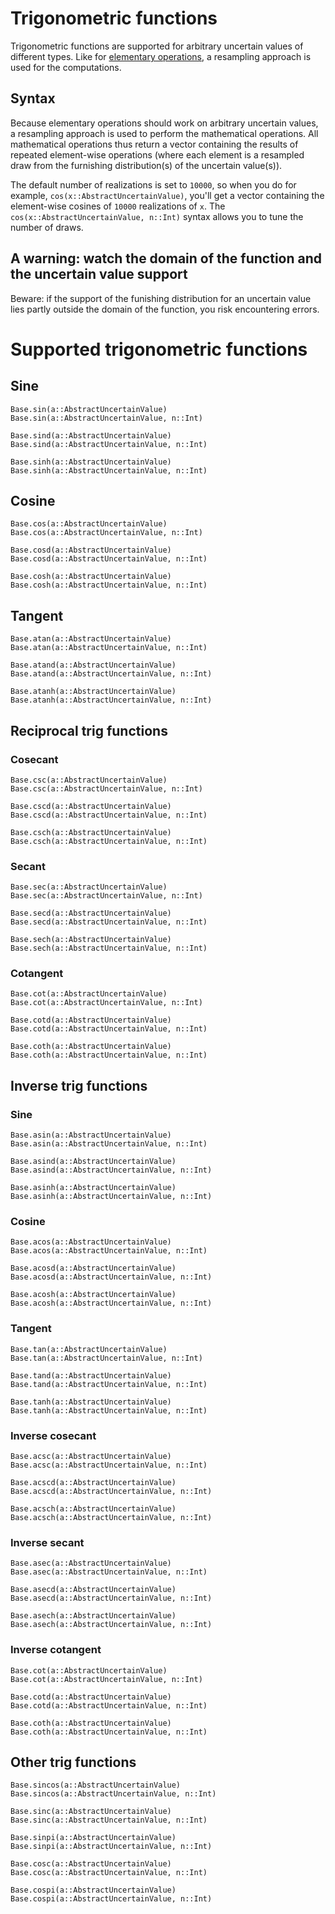 # Trigonometric functions


Trigonometric functions are supported for arbitrary uncertain values of different types.
Like for [elementary operations](elementary_operations.md), a resampling approach is 
used for the computations.

## Syntax
Because elementary operations should work on arbitrary uncertain values, a resampling 
approach is used to perform the mathematical operations. All mathematical 
operations thus return a vector containing the results of repeated element-wise operations 
(where each element is a resampled draw from the furnishing distribution(s) of the 
uncertain value(s)). 

The default number of realizations is set to `10000`, so when you do for example, 
`cos(x::AbstractUncertainValue)`, you'll get a vector containing the element-wise cosines 
of `10000` realizations of `x`. The `cos(x::AbstractUncertainValue, n::Int)` syntax allows
you to tune the number of draws.

## A warning: watch the domain of the function and the uncertain value support

Beware: if the support of the funishing distribution for an uncertain value lies partly 
outside the domain of the function, you risk encountering errors.

# Supported trigonometric functions

## Sine

```@docs 
Base.sin(a::AbstractUncertainValue)
Base.sin(a::AbstractUncertainValue, n::Int)
```

```@docs 
Base.sind(a::AbstractUncertainValue)
Base.sind(a::AbstractUncertainValue, n::Int)
```

```
Base.sinh(a::AbstractUncertainValue)
Base.sinh(a::AbstractUncertainValue, n::Int)
```

## Cosine

```@docs 
Base.cos(a::AbstractUncertainValue)
Base.cos(a::AbstractUncertainValue, n::Int)
```

```@docs 
Base.cosd(a::AbstractUncertainValue)
Base.cosd(a::AbstractUncertainValue, n::Int)
```

```@docs 
Base.cosh(a::AbstractUncertainValue)
Base.cosh(a::AbstractUncertainValue, n::Int)
```


## Tangent

```@docs 
Base.atan(a::AbstractUncertainValue)
Base.atan(a::AbstractUncertainValue, n::Int)
```

```@docs
Base.atand(a::AbstractUncertainValue)
Base.atand(a::AbstractUncertainValue, n::Int)
```

```@docs 
Base.atanh(a::AbstractUncertainValue)
Base.atanh(a::AbstractUncertainValue, n::Int)
```


## Reciprocal trig functions 

### Cosecant

```@docs 
Base.csc(a::AbstractUncertainValue)
Base.csc(a::AbstractUncertainValue, n::Int)
```

```@docs 
Base.cscd(a::AbstractUncertainValue)
Base.cscd(a::AbstractUncertainValue, n::Int)
```

```@docs 
Base.csch(a::AbstractUncertainValue)
Base.csch(a::AbstractUncertainValue, n::Int)
```

### Secant

```@docs 
Base.sec(a::AbstractUncertainValue)
Base.sec(a::AbstractUncertainValue, n::Int)
```

```@docs 
Base.secd(a::AbstractUncertainValue)
Base.secd(a::AbstractUncertainValue, n::Int)
```

```@docs 
Base.sech(a::AbstractUncertainValue)
Base.sech(a::AbstractUncertainValue, n::Int)
```

### Cotangent

```@docs 
Base.cot(a::AbstractUncertainValue)
Base.cot(a::AbstractUncertainValue, n::Int)
```

```@docs 
Base.cotd(a::AbstractUncertainValue)
Base.cotd(a::AbstractUncertainValue, n::Int)
```

```@docs 
Base.coth(a::AbstractUncertainValue)
Base.coth(a::AbstractUncertainValue, n::Int)
```

## Inverse trig functions 

### Sine 

```@docs 
Base.asin(a::AbstractUncertainValue)
Base.asin(a::AbstractUncertainValue, n::Int)
```

```@docs 
Base.asind(a::AbstractUncertainValue)
Base.asind(a::AbstractUncertainValue, n::Int)
```

```
Base.asinh(a::AbstractUncertainValue)
Base.asinh(a::AbstractUncertainValue, n::Int)
```

### Cosine 

```@docs 
Base.acos(a::AbstractUncertainValue)
Base.acos(a::AbstractUncertainValue, n::Int)
```

```@docs 
Base.acosd(a::AbstractUncertainValue)
Base.acosd(a::AbstractUncertainValue, n::Int)
```

```@docs 
Base.acosh(a::AbstractUncertainValue)
Base.acosh(a::AbstractUncertainValue, n::Int)
```

### Tangent

```@docs 
Base.tan(a::AbstractUncertainValue)
Base.tan(a::AbstractUncertainValue, n::Int)
```

```@docs
Base.tand(a::AbstractUncertainValue)
Base.tand(a::AbstractUncertainValue, n::Int)
```

```@docs 
Base.tanh(a::AbstractUncertainValue)
Base.tanh(a::AbstractUncertainValue, n::Int)
```

### Inverse cosecant


```@docs 
Base.acsc(a::AbstractUncertainValue)
Base.acsc(a::AbstractUncertainValue, n::Int)
```

```@docs 
Base.acscd(a::AbstractUncertainValue)
Base.acscd(a::AbstractUncertainValue, n::Int)
```

```@docs 
Base.acsch(a::AbstractUncertainValue)
Base.acsch(a::AbstractUncertainValue, n::Int)
```

### Inverse secant

```@docs 
Base.asec(a::AbstractUncertainValue)
Base.asec(a::AbstractUncertainValue, n::Int)
```

```@docs 
Base.asecd(a::AbstractUncertainValue)
Base.asecd(a::AbstractUncertainValue, n::Int)
```

```@docs 
Base.asech(a::AbstractUncertainValue)
Base.asech(a::AbstractUncertainValue, n::Int)
```

### Inverse cotangent

```@docs 
Base.cot(a::AbstractUncertainValue)
Base.cot(a::AbstractUncertainValue, n::Int)
```

```@docs 
Base.cotd(a::AbstractUncertainValue)
Base.cotd(a::AbstractUncertainValue, n::Int)
```

```@docs 
Base.coth(a::AbstractUncertainValue)
Base.coth(a::AbstractUncertainValue, n::Int)
```

## Other trig functions 

```@docs 
Base.sincos(a::AbstractUncertainValue)
Base.sincos(a::AbstractUncertainValue, n::Int)
```

```@docs
Base.sinc(a::AbstractUncertainValue)
Base.sinc(a::AbstractUncertainValue, n::Int)
```

```@docs
Base.sinpi(a::AbstractUncertainValue)
Base.sinpi(a::AbstractUncertainValue, n::Int)
```

```@docs
Base.cosc(a::AbstractUncertainValue)
Base.cosc(a::AbstractUncertainValue, n::Int)
```

```@docs
Base.cospi(a::AbstractUncertainValue)
Base.cospi(a::AbstractUncertainValue, n::Int)
```